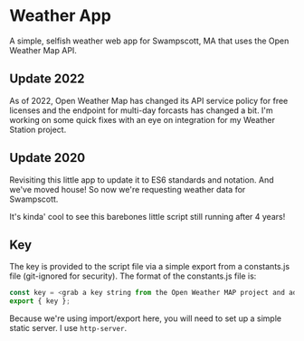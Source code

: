 # Weather App

A simple, selfish weather web app for Swampscott, MA that uses the Open Weather Map API.

## Update 2022

As of 2022, Open Weather Map has changed its API service policy for free licenses and the endpoint for multi-day forcasts has changed a bit. I'm working on some quick fixes with an eye on integration for my Weather Station project.

## Update 2020

Revisiting this little app to update it to ES6 standards and notation. And we've moved house! So now we're requesting weather data for Swampscott.

It's kinda' cool to see this barebones little script still running after 4 years!

## Key

The key is provided to the script file via a simple export from a constants.js file (git-ignored for security). The format of the constants.js file is:

```javascript
const key = <grab a key string from the Open Weather MAP project and add it here>;
export { key };
```

Because we're using import/export here, you will need to set up a simple static server. I use `http-server`.
